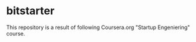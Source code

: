 bitstarter
==========

This repository is a result of following Coursera.org "Startup Engeniering" course.
